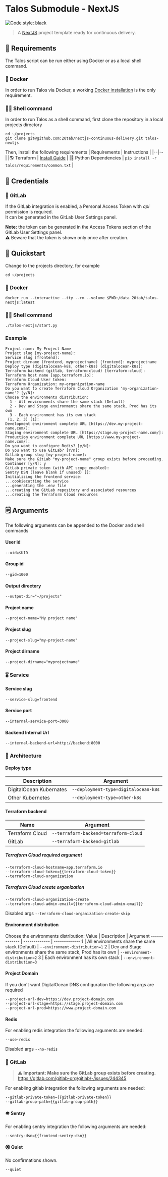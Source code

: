 # Talos Submodule - NextJS

[![Code style: black](https://img.shields.io/badge/code%20style-black-000000.svg)](https://github.com/python/black)

> A [NextJS](https://nextjs.org/) project template ready for continuous delivery.

## 🧩 Requirements

The Talos script can be run either using Docker or as a local shell command.

### 🐋 Docker

In order to run Talos via Docker, a working [Docker installation](https://docs.docker.com/get-docker/) is the only requirement.

### 👨‍💻 Shell command

In order to run Talos as a shell command, first clone the repository in a local projects directory
```console
cd ~/projects
git clone git@github.com:20tab/nextjs-continuous-delivery.git talos-nextjs
```
Then, install the following requirements
| Requirements | Instructions |
|--|--|
|🌎 Terraform  | [Install Guide](https://learn.hashicorp.com/tutorials/terraform/install-cli)  |
|🐍 Python Dependencies | `pip install -r talos/requirements/common.txt` |

## 🔑 Credentials

### 🦊 GitLab
If the GitLab integration is enabled, a Personal Access Token with _api_ permission is required.<br/>
It can be generated in the GitLab User Settings panel.

**Note:** the token can be generated in the Access Tokens section of the GitLab User Settings panel.<br/>
⚠️ Beware that the token is shown only once after creation.

## 🚀️ Quickstart

Change to the projects directory, for example
```console
cd ~/projects
```

### 🐋 Docker

```console
docker run --interactive --tty --rm --volume $PWD:/data 20tab/talos-nextjs:latest
```

### 👨‍💻 Shell command

```console
./talos-nextjs/start.py
```

### Example
```console
Project name: My Project Name
Project slug [my-project-name]:
Service slug [frontend]:
Project dirname (frontend, myprojectname) [frontend]: myprojectname
Deploy type (digitalocean-k8s, other-k8s) [digitalocean-k8s]:
Terraform backend (gitlab, terraform-cloud) [terraform-cloud]:
Terraform host name [app.terraform.io]:
Terraform Cloud User token:
Terraform Organization: my-organization-name
Do you want to create Terraform Cloud Organization 'my-organization-name'? [y/N]:
Choose the environments distribution:
  1 - All environments share the same stack (Default)
  2 - Dev and Stage environments share the same stack, Prod has its own
  3 - Each environment has its own stack
 (1, 2, 3) [1]:
Development environment complete URL [https://dev.my-project-name.com/]:
Staging environment complete URL [https://stage.my-project-name.com/]:
Production environment complete URL [https://www.my-project-name.com/]:
Do you want to configure Redis? [y/N]:
Do you want to use GitLab? [Y/n]:
GitLab group slug [my-project-name]:
Make sure the GitLab "my-project-name" group exists before proceeding. Continue? [y/N]: y
GitLab private token (with API scope enabled):
Sentry DSN (leave blank if unused) []:
Initializing the frontend service:
...cookiecutting the service
...generating the .env file
...creating the GitLab repository and associated resources
...creating the Terraform Cloud resources
```

## 🗒️ Arguments

The following arguments can be appended to the Docker and shell commands

#### User id
`--uid=$UID`

#### Group id
`--gid=1000`

#### Output directory
`--output-dir="~/projects"`

#### Project name
`--project-name="My project name"`

#### Project slug
`--project-slug="my-project-name"`

#### Project dirname
`--project-dirname="myprojectname"`

### 🎖️ Service

#### Service slug
`--service-slug=frontend`

#### Service port
`--internal-service-port=3000`

#### Backend Internal Url
`--internal-backend-url=http://backend:8000`

### 📐 Architecture

#### Deploy type
Description | Argument
------------- | -------------
DigitalOcean Kubernates  | `--deployment-type=digitalocean-k8s`
Other Kubernetes | `--deployment-type=other-k8s`

#### Terraform backend
Name | Argument
------------- | -------------
Terraform Cloud | `--terraform-backend=terraform-cloud`
GitLab | `--terraform-backend=gitlab`

##### Terraform Cloud required argument
`--terraform-cloud-hostname=app.terraform.io`<br/>
`--terraform-cloud-token={{terraform-cloud-token}}`<br/>
`--terraform-cloud-organization`

##### Terraform Cloud create organization
`--terraform-cloud-organization-create`<br/>
`--terraform-cloud-admin-email={{terraform-cloud-admin-email}}`

Disabled args
`--terraform-cloud-organization-create-skip`

#### Environment distribution
Choose the environments distribution:
Value  | Description | Argument
------------- | ------------- | -------------
1  | All environments share the same stack (Default) | `--environment-distribution=1`
2  | Dev and Stage environments share the same stack, Prod has its own | `--environment-distribution=2`
3  | Each environment has its own stack | `--environment-distribution=3`

#### Project Domain
If you don't want DigitalOcean DNS configuration the following args are required

`--project-url-dev=https://dev.project-domain.com`<br/>
`--project-url-stage=https://stage.project-domain.com`<br/>
`--project-url-prod=https://www.project-domain.com`

#### Redis
For enabling redis integration the following arguments are needed:

`--use-redis`

Disabled args
`--no-redis`

### 🦊 GitLab
> **⚠️ Important:  Make sure the GitLab group exists before creating.**
> https://gitlab.com/gitlab-org/gitlab/-/issues/244345

For enabling gitlab integration the following arguments are needed:

`--gitlab-private-token={{gitlab-private-token}}`<br/>
`--gitlab-group-path={{gitlab-group-path}}`

#### 🪖 Sentry
For enabling sentry integration the following arguments are needed:

`--sentry-dsn={{frontend-sentry-dsn}}`

#### 🔇 Quiet
No confirmations shown.

`--quiet`
